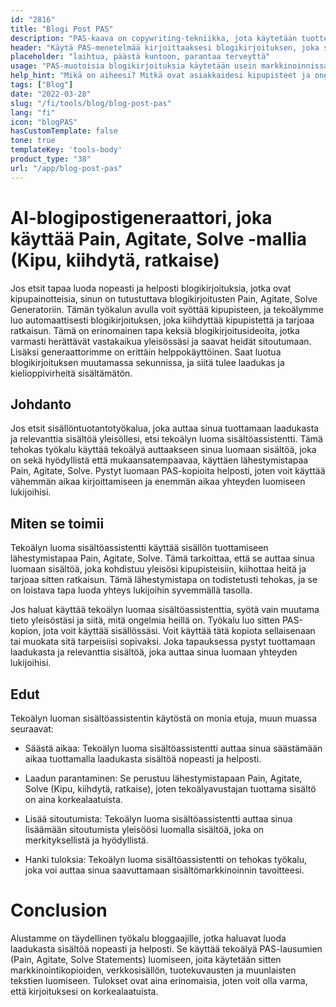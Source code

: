 ```yaml
---
id: "2816"
title: "Blogi Post PAS"
description: "PAS-kaava on copywriting-tekniikka, jota käytetään tuotteen tai palvelun myymiseen korostamalla ensin asiakkaan kipupisteitä, sitten kiihottamalla heitä ja lopuksi tarjoamalla ratkaisu. Tämä generaattori voi auttaa sinua luomaan PAS-muotoisen blogikirjoituksen, joka on linjassa brändisi kanssa."
header: "Käytä PAS-menetelmää kirjoittaaksesi blogikirjoituksen, joka saa lukijan ryhtymään toimiin."
placeholder: "laihtua, päästä kuntoon, parantaa terveyttä"
usage: "PAS-muotoisia blogikirjoituksia käytetään usein markkinoinnissa ja myynnissä tuotteen tai palvelun myymiseen. Seuraavan generaattorin avulla voit luoda PAS-muotoisen blogikirjoituksen, joka on tiiviisti linjassa brändisi kanssa."
help_hint: "Mikä on aiheesi? Mitkä ovat asiakkaidesi kipupisteet ja ongelmat? Ja mikä on tarjoamasi ratkaisu?"
tags: ["Blog"]
date: "2022-03-28"
slug: "/fi/tools/blog/blog-post-pas"
lang: "fi"
icon: "blogPAS"
hasCustomTemplate: false
tone: true
templateKey: 'tools-body'
product_type: "38"
url: "/app/blog-post-pas"
---
```


# AI-blogipostigeneraattori, joka käyttää Pain, Agitate, Solve -mallia (Kipu, kiihdytä, ratkaise)

Jos etsit tapaa luoda nopeasti ja helposti blogikirjoituksia, jotka ovat kipupainotteisia, sinun on tutustuttava blogikirjoitusten Pain, Agitate, Solve Generatoriin. Tämän työkalun avulla voit syöttää kipupisteen, ja tekoälymme luo automaattisesti blogikirjoituksen, joka kiihdyttää kipupistettä ja tarjoaa ratkaisun. Tämä on erinomainen tapa keksiä blogikirjoitusideoita, jotka varmasti herättävät vastakaikua yleisössäsi ja saavat heidät sitoutumaan. Lisäksi generaattorimme on erittäin helppokäyttöinen. Saat luotua blogikirjoituksen muutamassa sekunnissa, ja siitä tulee laadukas ja kielioppivirheitä sisältämätön.

## Johdanto

Jos etsit sisällöntuotantotyökalua, joka auttaa sinua tuottamaan laadukasta ja relevanttia sisältöä yleisöllesi, etsi tekoälyn luoma sisältöassistentti. Tämä tehokas työkalu käyttää tekoälyä auttaakseen sinua luomaan sisältöä, joka on sekä hyödyllistä että mukaansatempaavaa, käyttäen lähestymistapaa Pain, Agitate, Solve. Pystyt luomaan PAS-kopioita helposti, joten voit käyttää vähemmän aikaa kirjoittamiseen ja enemmän aikaa yhteyden luomiseen lukijoihisi.

## Miten se toimii

Tekoälyn luoma sisältöassistentti käyttää sisällön tuottamiseen lähestymistapaa Pain, Agitate, Solve. Tämä tarkoittaa, että se auttaa sinua luomaan sisältöä, joka kohdistuu yleisösi kipupisteisiin, kiihottaa heitä ja tarjoaa sitten ratkaisun. Tämä lähestymistapa on todistetusti tehokas, ja se on loistava tapa luoda yhteys lukijoihin syvemmällä tasolla.

Jos haluat käyttää tekoälyn luomaa sisältöassistenttia, syötä vain muutama tieto yleisöstäsi ja siitä, mitä ongelmia heillä on. Työkalu luo sitten PAS-kopion, jota voit käyttää sisällössäsi. Voit käyttää tätä kopiota sellaisenaan tai muokata sitä tarpeisiisi sopivaksi. Joka tapauksessa pystyt tuottamaan laadukasta ja relevanttia sisältöä, joka auttaa sinua luomaan yhteyden lukijoihisi.

## Edut

Tekoälyn luoman sisältöassistentin käytöstä on monia etuja, muun muassa seuraavat:

- Säästä aikaa: Tekoälyn luoma sisältöassistentti auttaa sinua säästämään aikaa tuottamalla laadukasta sisältöä nopeasti ja helposti.

- Laadun parantaminen: Se perustuu lähestymistapaan Pain, Agitate, Solve (Kipu, kiihdytä, ratkaise), joten tekoälyavustajan tuottama sisältö on aina korkealaatuista.

- Lisää sitoutumista: Tekoälyn luoma sisältöassistentti auttaa sinua lisäämään sitoutumista yleisöösi luomalla sisältöä, joka on merkityksellistä ja hyödyllistä.

- Hanki tuloksia: Tekoälyn luoma sisältöassistentti on tehokas työkalu, joka voi auttaa sinua saavuttamaan sisältömarkkinoinnin tavoitteesi.

# Conclusion

Alustamme on täydellinen työkalu bloggaajille, jotka haluavat luoda laadukasta sisältöä nopeasti ja helposti. Se käyttää tekoälyä PAS-lausumien (Pain, Agitate, Solve Statements) luomiseen, joita käytetään sitten markkinointikopioiden, verkkosisällön, tuotekuvausten ja muunlaisten tekstien luomiseen. Tulokset ovat aina erinomaisia, joten voit olla varma, että kirjoituksesi on korkealaatuista.
